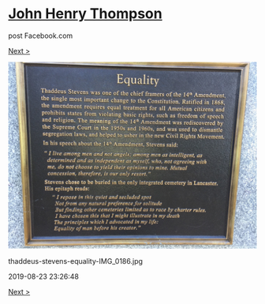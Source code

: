 # [John Henry Thompson](../README.md)
post Facebook.com

[Next >](2018-11-05-1.md)

[![](../media/2019-08-23/Timeline-Photos-thaddeus-stevens-equality-IMG_0186-jpg.jpg)](../README.md)

thaddeus-stevens-equality-IMG_0186.jpg

2019-08-23 23:26:48

[Next >](2018-11-05-1.md)